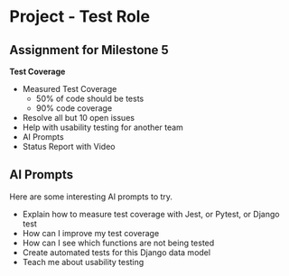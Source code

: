 # Project - Test Role

## Assignment for Milestone 5

**Test Coverage**

* Measured Test Coverage
    * 50% of code should be tests
    * 90% code coverage
* Resolve all but 10 open issues
* Help with usability testing for another team
* AI Prompts
* Status Report with Video


## AI Prompts

Here are some interesting AI prompts to try.

* Explain how to measure test coverage with Jest, or Pytest, or Django test
* How can I improve my test coverage
* How can I see which functions are not being tested
* Create automated tests for this Django data model
* Teach me about usability testing
